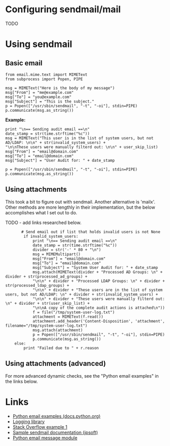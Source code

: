 # Configuring sendmail/mail

TODO

# Using sendmail

## Basic email

```
from email.mime.text import MIMEText
from subprocess import Popen, PIPE

msg = MIMEText("Here is the body of my message")
msg["From"] = "me@example.com"
msg["To"] = "you@example.com"
msg["Subject"] = "This is the subject."
p = Popen(["/usr/sbin/sendmail", "-t", "-oi"], stdin=PIPE)
p.communicate(msg.as_string())
```

**Example:**

```
print "\n== Sending audit email ==\n"
date_stamp = str(time.strftime("%c"))
msg = MIMEText("This user is in the list of system users, but not AD/LDAP: \n\n" + str(invalid_system_users) +
"\n\nThese users were manually filterd out: \n\n" + user_skip_list)
msg["From"] = "email@domain.com"
msg["To"] = "email@domain.com"
msg["Subject"] = "User Audit for: " + date_stamp
                                      
p = Popen(["/usr/sbin/sendmail", "-t", "-oi"], stdin=PIPE)
p.communicate(msg.as_string())  
```

## Using attachments

This took a bit to figure out with sendmail. Another alternative is 'mailx'. Other methods are more lengthly in their implementation, but the below accomplishes what I set out to do.

TODO - add links researched below.

```
       # Send email out if list that holds invalid users is not None
        if invalid_system_users:
            print "\n== Sending audit email ==\n"
            date_stamp = str(time.strftime("%c"))
            divider = str('-' * 80 + "\n")
            msg = MIMEMultipart()
            msg["From"] = "email@domain.com"
            msg["To"] = "email@domain.com"
            msg["Subject"] = "System User Audit for: " + date_stamp
            msg.attach(MIMEText(divider + "Processed AD Groups: \n" + divider + str(processed_ad_groups) +
            "\n\n" + divider + "Processed LDAP Groups: \n" + divider + str(processed_ldap_groups) +
            "\n\n" + divider + "These users are in the list of system users, but not AD/LDAP: \n" + divider + str(invalid_system_users) +
            "\n\n" + divider + "These users were manually filterd out: \n" + divider + str(user_skip_list) +
            "\n\nA copy of the complete audit actions is attached\n"))
            f = file("/tmp/system-user-log.txt")
            attachment = MIMEText(f.read())
            attachment.add_header('Content-Disposition', 'attachment', filename="/tmp/system-user-log.txt")
            msg.attach(attachment)
            p = Popen(["/usr/sbin/sendmail", "-t", "-oi"], stdin=PIPE)
            p.communicate(msg.as_string())  
    else:
        print "Failed due to " + r.reason
```

## Using attachments (advanced)

For more advanced dynamic checks, see the "Python email examples" in the links below.

# Links

* [Python email examples (docs.python.org)](https://docs.python.org/3/library/email-examples.html)
* [Logging library](https://docs.python.org/2/howto/logging.html)
* [Stack Overflow example 1](http://stackoverflow.com/questions/27621041/sending-email-attachment-txt-file-using-python-2-7-smtplib)
* [Sample sendmail documentation (jpsoft)](https://jpsoft.com/help/sendmail.htm)
* [Python email message module](https://docs.python.org/2/library/email.message.html#module-email.message)
